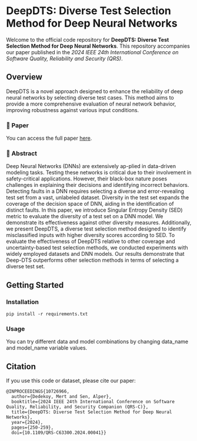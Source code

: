 # DeepDTS: Diverse Test Selection Method for Deep Neural Networks

Welcome to the official code repository for **DeepDTS: Diverse Test Selection Method for Deep Neural Networks**. This repository accompanies our paper published in the *2024 IEEE 24th International Conference on Software Quality, Reliability and Security (QRS)*.

## Overview

DeepDTS is a novel approach designed to enhance the reliability of deep neural networks by selecting diverse test cases. This method aims to provide a more comprehensive evaluation of neural network behavior, improving robustness against various input conditions.

### 📄 Paper

You can access the full paper [here](https://ieeexplore.ieee.org/document/10726966).

### 📍 Abstract

Deep Neural Networks (DNNs) are extensively ap-plied in data-driven modeling tasks. Testing these networks is critical due to their involvement in safety-critical applications. However, their black-box nature poses challenges in explaining their decisions and identifying incorrect behaviors. Detecting faults in a DNN requires selecting a diverse and error-revealing test set from a vast, unlabeled dataset. Diversity in the test set expands the coverage of the decision space of DNN, aiding in the identification of distinct faults. In this paper, we introduce Singular Entropy Density (SED) metric to evaluate the diversity of a test set on a DNN model. We demonstrate its effectiveness against other diversity measures. Additionally, we present DeepDTS, a diverse test selection method designed to identify misclassified inputs with higher diversity scores according to SED. To evaluate the effectiveness of DeepDTS relative to other coverage and uncertainty-based test selection methods, we conducted experiments with widely employed datasets and DNN models. Our results demonstrate that Deep-DTS outperforms other selection methods in terms of selecting a diverse test set.

## Getting Started

### Installation

```pip install -r requirements.txt```

### Usage

You can try different data and model combinations by changing data_name and model_name variable values.

## Citation
If you use this code or dataset, please cite our paper:
```
@INPROCEEDINGS{10726966,
  author={Dedekoy, Mert and Sen, Alper},
  booktitle={2024 IEEE 24th International Conference on Software Quality, Reliability, and Security Companion (QRS-C)}, 
  title={DeepDTS: Diverse Test Selection Method for Deep Neural Networks}, 
  year={2024},
  pages={250-259},
  doi={10.1109/QRS-C63300.2024.00041}}
```
